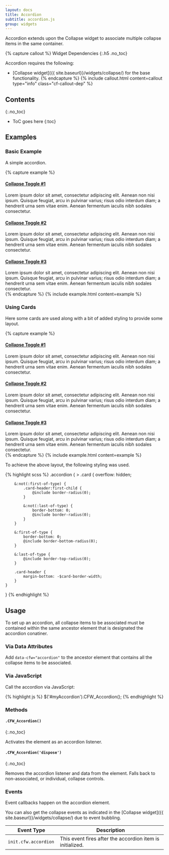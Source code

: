 ```yaml
---
layout: docs
title: Accordion
subtitle: accordion.js
group: widgets
---
```


Accordion extends upon the Collapse widget to associate multiple collapse items in the same container.

{% capture callout %}
Widget Dependencies
{:.h5 .no_toc}

Accordion requires the following:

* [Collapse widget]({{ site.baseurl}}/widgets/collapse/) for the base functionality.
{% endcapture %}
{% include callout.html content=callout type="info" class="cf-callout-dep" %}

## Contents
{:.no_toc}

* ToC goes here
{:toc}

## Examples

### Basic Example

A simple accordion.

{% capture example %}
<div data-cfw="accordion">
    <h4><a href="#accordion0" data-cfw="collapse" class="open">Collapse Toggle #1</a></h4>
    <div id="accordion0" class="collapse">
        Lorem ipsum dolor sit amet, consectetur adipiscing elit. Aenean non nisi ipsum. Quisque feugiat, arcu in pulvinar varius; risus odio interdum diam; a hendrerit urna sem vitae enim. Aenean fermentum iaculis nibh sodales consectetur.
    </div>
    <h4><a href="#accordion1" data-cfw="collapse">Collapse Toggle #2</a></h4>
    <div id="accordion1" class="collapse">
        Lorem ipsum dolor sit amet, consectetur adipiscing elit. Aenean non nisi ipsum. Quisque feugiat, arcu in pulvinar varius; risus odio interdum diam; a hendrerit urna sem vitae enim. Aenean fermentum iaculis nibh sodales consectetur.
    </div>
    <h4><a href="#accordion2" data-cfw="collapse">Collapse Toggle #3</a></h4>
    <div id="accordion2" class="collapse">
        Lorem ipsum dolor sit amet, consectetur adipiscing elit. Aenean non nisi ipsum. Quisque feugiat, arcu in pulvinar varius; risus odio interdum diam; a hendrerit urna sem vitae enim. Aenean fermentum iaculis nibh sodales consectetur.
    </div>
</div>
{% endcapture %}
{% include example.html content=example %}

### Using Cards

Here some cards are used along with a bit of added styling to provide some layout.

{% capture example %}
<div data-cfw="accordion" class="accordion">
    <div class="card mb-0">
        <div class="card-header">
            <h4 class="mb-0">
                <a href="#card0" role="button" data-cfw="collapse" class="open">Collapse Toggle #1</a>
            </h4>
        </div>
        <div id="card0" class="collapse">
            <div class="card-body">
                Lorem ipsum dolor sit amet, consectetur adipiscing elit. Aenean non nisi ipsum. Quisque feugiat, arcu in pulvinar varius; risus odio interdum diam; a hendrerit urna sem vitae enim. Aenean fermentum iaculis nibh sodales consectetur.
            </div>
        </div>
    </div>
    <div class="card mb-0">
        <div class="card-header">
            <h4 class="mb-0">
                <a href="#card1" role="button" data-cfw="collapse">Collapse Toggle #2</a>
            </h4>
        </div>
        <div id="card1" class="collapse">
            <div class="card-body">
                Lorem ipsum dolor sit amet, consectetur adipiscing elit. Aenean non nisi ipsum. Quisque feugiat, arcu in pulvinar varius; risus odio interdum diam; a hendrerit urna sem vitae enim. Aenean fermentum iaculis nibh sodales consectetur.
            </div>
        </div>
    </div>
    <div class="card mb-0">
        <div class="card-header">
            <h4 class="mb-0">
                <a href="#card2" role="button" data-cfw="collapse">Collapse Toggle #3</a>
            </h4>
        </div>
        <div id="card2" class="collapse">
            <div class="card-body">
                Lorem ipsum dolor sit amet, consectetur adipiscing elit. Aenean non nisi ipsum. Quisque feugiat, arcu in pulvinar varius; risus odio interdum diam; a hendrerit urna sem vitae enim. Aenean fermentum iaculis nibh sodales consectetur.
            </div>
        </div>
    </div>
</div>
{% endcapture %}
{% include example.html content=example %}

To achieve the above layout, the following styling was used.

{% highlight scss %}
.accordion {
    > .card {
        overflow: hidden;

        &:not(:first-of-type) {
            .card-header:first-child {
                @include border-radius(0);
            }

            &:not(:last-of-type) {
                border-bottom: 0;
                @include border-radius(0);
            }
        }

        &:first-of-type {
            border-bottom: 0;
            @include border-bottom-radius(0);
        }

        &:last-of-type {
            @include border-top-radius(0);
        }

        .card-header {
            margin-bottom: -$card-border-width;
        }
    }
}
{% endhighlight %}

## Usage

To set up an accordion, all collapse items to be associated must be contained within the same ancestor element that is designated the accordion conatiner.

### Via Data Attributes

Add `data-cfw="accordion"` to the ancestor element that contains all the collapse items to be associated.

### Via JavaScript

Call the accordion via JavaScript:

{% highlight js %}
$('#myAccordion').CFW_Accordion();
{% endhighlight %}

### Methods

#### `.CFW_Accordion()`
{:.no_toc}

Activates the element as an accordion listener.

#### `.CFW_Accordion('dispose')`
{:.no_toc}

Removes the accordion listener and data from the element. Falls back to non-associated, or individual, collapse controls.

### Events

Event callbacks happen on the accordion element.

You can also get the collapse events as indicated in the [Collapse widget]({{ site.baseurl}}/widgets/collapse/) due to event bubbling.

<div class="table-scroll">
    <table class="table table-bordered table-striped">
        <thead>
            <tr>
                <th style="width: 150px;">Event Type</th>
                <th>Description</th>
            </tr>
        </thead>
        <tbody>
            <tr>
                <td><code>init.cfw.accordion</code></td>
                <td>This event fires after the accordion item is initialized.</td>
            </tr>
        </tbody>
    </table>
</div>
